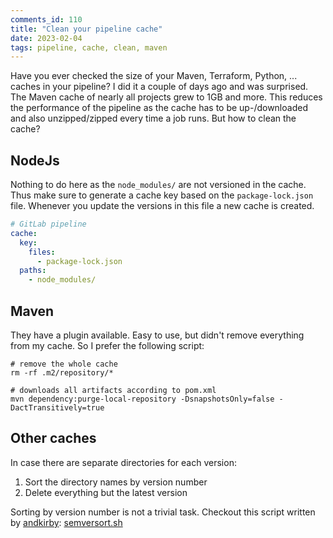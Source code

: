 ```yaml
---
comments_id: 110
title: "Clean your pipeline cache"
date: 2023-02-04
tags: pipeline, cache, clean, maven
---
```

Have you ever checked the size of your Maven, Terraform, Python, ... caches in your pipeline? I did it a couple of
days ago and was surprised. The Maven cache of nearly all projects grew to 1GB and more. This reduces the performance
of the pipeline as the cache has to be up-/downloaded and also unzipped/zipped every time a job runs. But how to
clean the cache?

## NodeJs

Nothing to do here as the `node_modules/` are not versioned in the cache. Thus make sure to generate a cache key
based on the `package-lock.json` file. Whenever you update the versions in this file a new cache is created.

```yaml
# GitLab pipeline
cache:
  key:
    files:
      - package-lock.json
  paths:
    - node_modules/
```

## Maven

They have a plugin available. Easy to use, but didn't remove everything from my cache. So I prefer the following
script:

```shell
# remove the whole cache
rm -rf .m2/repository/*

# downloads all artifacts according to pom.xml
mvn dependency:purge-local-repository -DsnapshotsOnly=false -DactTransitively=true
```

## Other caches

In case there are separate directories for each version:

1. Sort the directory names by version number
2. Delete everything but the latest version

Sorting by version number is not a trivial task. Checkout this script written by [andkirby](https://gist.github.com/andkirby):
[semversort.sh](https://gist.github.com/andkirby/54204328823febad9d34422427b1937b)
